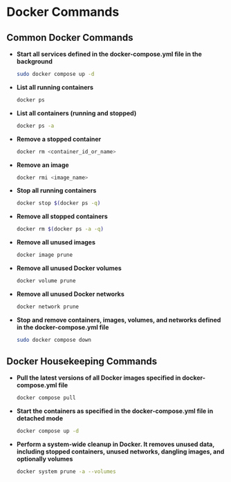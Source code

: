 # Docker Commands

## Common Docker Commands

- **Start all services defined in the docker-compose.yml file in the background**
  ```bash
  sudo docker compose up -d
  ```

- **List all running containers**
  ```bash
  docker ps
  ```

- **List all containers (running and stopped)**
  ```bash
  docker ps -a
  ```

- **Remove a stopped container**
  ```bash
  docker rm <container_id_or_name>
  ```

- **Remove an image**
  ```bash
  docker rmi <image_name>
  ```

- **Stop all running containers**
  ```bash
  docker stop $(docker ps -q)
  ```

- **Remove all stopped containers**
  ```bash
  docker rm $(docker ps -a -q)
  ```

- **Remove all unused images**
  ```bash
  docker image prune
  ```

- **Remove all unused Docker volumes**
  ```bash
  docker volume prune
  ```

- **Remove all unused Docker networks**
  ```bash
  docker network prune
  ```

- **Stop and remove containers, images, volumes, and networks defined in the docker-compose.yml file**
  ```bash
  sudo docker compose down
  ```

## Docker Housekeeping Commands

- **Pull the latest versions of all Docker images specified in docker-compose.yml file**
  ```bash
  docker compose pull
  ```

- **Start the containers as specified in the docker-compose.yml file in detached mode**
  ```bash
  docker compose up -d
  ```

- **Perform a system-wide cleanup in Docker. It removes unused data, including stopped containers, unused networks, dangling images, and optionally volumes**
  ```bash
  docker system prune -a --volumes
  ```

